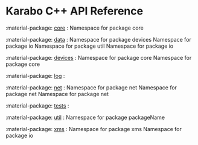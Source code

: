 # Karabo C++ API Reference

:material-package: [core](cppapi/karabo/core/index.md)
:   Namespace for package core

:material-package: [data](cppapi/karabo/data/index.md)
:   Namespace for package devices Namespace for package io Namespace for package util Namespace for package io

:material-package: [devices](cppapi/karabo/devices/index.md)
:   Namespace for package core Namespace for package core

:material-package: [log](cppapi/karabo/log/index.md)
:

:material-package: [net](cppapi/karabo/net/index.md)
:   Namespace for package net Namespace for package net Namespace for package net

:material-package: [tests](cppapi/karabo/tests/index.md)
:

:material-package: [util](cppapi/karabo/util/index.md)
:   Namespace for package packageName

:material-package: [xms](cppapi/karabo/xms/index.md)
:   Namespace for package xms Namespace for package io
